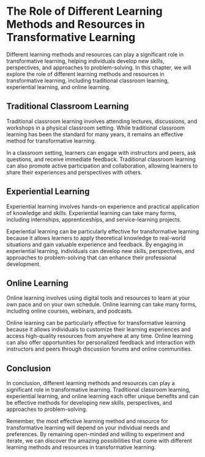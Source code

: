 The Role of Different Learning Methods and Resources in Transformative Learning
=============================================================================================================================================

Different learning methods and resources can play a significant role in transformative learning, helping individuals develop new skills, perspectives, and approaches to problem-solving. In this chapter, we will explore the role of different learning methods and resources in transformative learning, including traditional classroom learning, experiential learning, and online learning.

Traditional Classroom Learning
------------------------------

Traditional classroom learning involves attending lectures, discussions, and workshops in a physical classroom setting. While traditional classroom learning has been the standard for many years, it remains an effective method for transformative learning.

In a classroom setting, learners can engage with instructors and peers, ask questions, and receive immediate feedback. Traditional classroom learning can also promote active participation and collaboration, allowing learners to share their experiences and perspectives with others.

Experiential Learning
---------------------

Experiential learning involves hands-on experience and practical application of knowledge and skills. Experiential learning can take many forms, including internships, apprenticeships, and service-learning projects.

Experiential learning can be particularly effective for transformative learning because it allows learners to apply theoretical knowledge to real-world situations and gain valuable experience and feedback. By engaging in experiential learning, individuals can develop new skills, perspectives, and approaches to problem-solving that can enhance their professional development.

Online Learning
---------------

Online learning involves using digital tools and resources to learn at your own pace and on your own schedule. Online learning can take many forms, including online courses, webinars, and podcasts.

Online learning can be particularly effective for transformative learning because it allows individuals to customize their learning experiences and access high-quality resources from anywhere at any time. Online learning can also offer opportunities for personalized feedback and interaction with instructors and peers through discussion forums and online communities.

Conclusion
----------

In conclusion, different learning methods and resources can play a significant role in transformative learning. Traditional classroom learning, experiential learning, and online learning each offer unique benefits and can be effective methods for developing new skills, perspectives, and approaches to problem-solving.

Remember, the most effective learning method and resource for transformative learning will depend on your individual needs and preferences. By remaining open-minded and willing to experiment and iterate, we can discover the amazing possibilities that come with different learning methods and resources in transformative learning.
